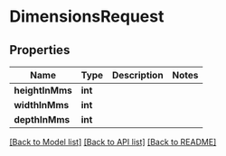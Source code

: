 # DimensionsRequest

## Properties
Name | Type | Description | Notes
------------ | ------------- | ------------- | -------------
**heightInMms** | **int** |  | 
**widthInMms** | **int** |  | 
**depthInMms** | **int** |  | 

[[Back to Model list]](../README.md#documentation-for-models) [[Back to API list]](../README.md#documentation-for-api-endpoints) [[Back to README]](../README.md)


